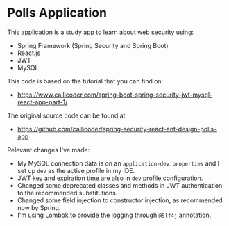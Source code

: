 # Polls Application

This application is a study app to learn about web security using:
- Spring Framework (Spring Security and Spring Boot)
- React.js
- JWT
- MySQL

This code is based on the tutorial that you can find on:
- https://www.callicoder.com/spring-boot-spring-security-jwt-mysql-react-app-part-1/

The original source code can be found at:
- https://github.com/callicoder/spring-security-react-ant-design-polls-app

Relevant changes I've made:
- My MySQL connection data is on an ```application-dev.properties``` and I set up ```dev``` as the active profile in my IDE.
- JWT key and expiration time are also in ```dev``` profile configuration.
- Changed some deprecated classes and methods in JWT authentication to the recommended substitutions.
- Changed some field injection to constructor injection, as recommended now by Spring.
- I'm using Lombok to provide the logging through ```@Slf4j``` annotation.
